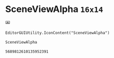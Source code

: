 # SceneViewAlpha `16x14`
<img src="/img/SceneViewAlpha.png" width=16 height=14>

``` CSharp
EditorGUIUtility.IconContent("SceneViewAlpha")
```
```
SceneViewAlpha
```
```
5689812610135952391
```
